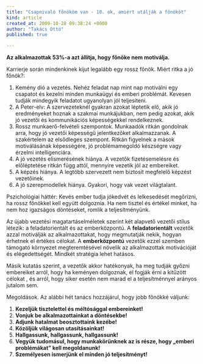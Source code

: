 ```yaml
---
title: "Csapnivaló főnököm van - 10. ok, amiért utálják a főnököt"
kind: article
created_at: 2009-10-28 09:38:24 +0000
author: "Takács Ottó"
published: true

---
```

__Az alkalmazottak 53%-a azt állítja, hogy főnöke nem motiválja.__


Karrierje során mindenkinek kijut legalább egy rossz főnök. Miért ritka a jó főnök?:

1. Kemény dió a vezetés. Nehéz feladat nap mint nap motiválni egy csapatot és kezelni minden munkaügyi és emberi problémát. Kevesen tudják mindegyik feladatot ugyanolyan jól teljesíteni.
2. A Peter-elv: A szervezeteknél gyakran azokat léptetik elő, akik jó eredményeket hoznak a szakmai munkájukban, nem pedig azokat, akik jó vezetői és kommunikációs képességekkel rendelkeznek.
3. Rossz munkaerő-felvételi szempontok. Munkaadók ritkán gondolnak arra, hogy jó vezetői képességű jelentkezőket alkalmazzanak. A szakértelem az elsődleges szempont. Ritkán figyelnek a mások motiválásának képességére, jó problémamegoldó készségre vagy érzelmi intelligenciára.
4. A jó vezetés elismerésének hiánya. A vezetők fizetésemelésre és előléptetése ritkán függ attól, mennyire vezetik jól az embereiket.
5. A képzés hiánya. A legtöbb szervezett nem biztosít megfelelő képzést vezetőinek.
6. A jó szerepmodellek hiánya. Gyakori, hogy vak vezet világtalant.

Pszichológiai háttér: Kevés ember tudja jókedvét és lelkesedését megőrizni, ha rossz főnökkel kell együtt dolgoznia. Ha nem tisztel és értékel minket, ha nem hoz igazságos döntéseket, romlik a teljesítményünk.


Az újabb vezetési magatartáselméletek szerint két alapvető vezetői stílus létezik: a feladatorientált és az emberközpontú. A **feladatorientált** vezetők azzal motiválják az alkalmazottakat, hogy megmutatják nekik, hogyan érhetnek el értékes célokat. A **emberközpontú** vezetők ezzel szemben támogató környezet megteremtésével növelik az alkalmazottak motivációját és elégedettségét. Mindkét stratégia lehet hatásos.


Másik kutatás szerint, a vezetők akkor hatékonyak, ha meg tudják győzni embereiket arról, hogy ha keményen dolgoznak, el fogják érni a kitűzött célokat , és arról, hogy siker esetén nem marad el a teljesítménnyel arányos jutalom sem.


Megoldások. Az alábbi hét tanács hozzájárul, hogy jobb főnökké váljunk:

1. __Kezeljük tisztelettel és méltósággal embereinket!__
2. __Vonjuk be alkalmazottainkat a döntésekbe!__
3. __Adjunk hatalmat beosztottaink kezébe!__
4. __Közöljük világosan utasításainkat!__
5. __Hallgassunk, hallgassunk, hallgassunk!__
6. __Vegyük tudomásul, hogy munkakörünknek az is része, hogy „emberi problémákat” kell megoldanunk!__
7. __Személyesen ismerjünk el minden jó teljesítményt!__


<div class='old-comments'></div>